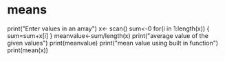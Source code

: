 # means
print("Enter values in an array")
x<- scan()
sum<-0
for(i in 1:length(x))
  {
    sum=sum+x[i]
  }
meanvalue<-sum/length(x)
print("average value of the given values")
print(meanvalue)
print("mean value using built in function")
print(mean(x))
